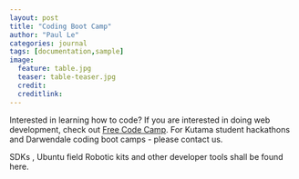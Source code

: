 ```yaml
---
layout: post
title: "Coding Boot Camp"
author: "Paul Le"
categories: journal
tags: [documentation,sample]
image:
  feature: table.jpg
  teaser: table-teaser.jpg
  credit:
  creditlink:
---
```


Interested in learning how to code? If you are interested in doing web development, check out [Free Code Camp](https://www.freecodecamp.com/).
For Kutama student hackathons and Darwendale coding boot camps - please contact us.

SDKs , Ubuntu field Robotic kits and other developer tools shall be found here.
